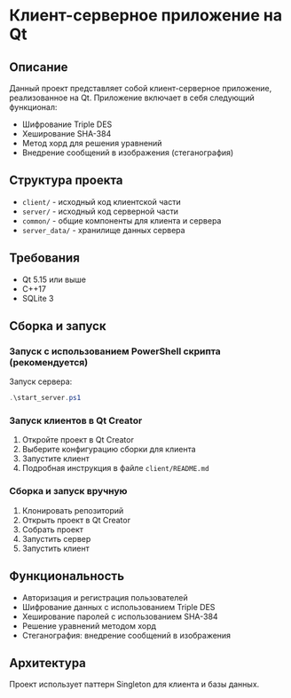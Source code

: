 # Клиент-серверное приложение на Qt

## Описание
Данный проект представляет собой клиент-серверное приложение, реализованное на Qt. Приложение включает в себя следующий функционал:
- Шифрование Triple DES
- Хеширование SHA-384
- Метод хорд для решения уравнений
- Внедрение сообщений в изображения (стеганография)

## Структура проекта
- `client/` - исходный код клиентской части
- `server/` - исходный код серверной части
- `common/` - общие компоненты для клиента и сервера
- `server_data/` - хранилище данных сервера

## Требования
- Qt 5.15 или выше
- C++17
- SQLite 3

## Сборка и запуск

### Запуск с использованием PowerShell скрипта (рекомендуется)
Запуск сервера:
```powershell
.\start_server.ps1
```

### Запуск клиентов в Qt Creator
1. Откройте проект в Qt Creator
2. Выберите конфигурацию сборки для клиента
3. Запустите клиент
4. Подробная инструкция в файле `client/README.md`

### Сборка и запуск вручную
1. Клонировать репозиторий
2. Открыть проект в Qt Creator
3. Собрать проект
4. Запустить сервер
5. Запустить клиент

## Функциональность
- Авторизация и регистрация пользователей
- Шифрование данных с использованием Triple DES
- Хеширование паролей с использованием SHA-384
- Решение уравнений методом хорд
- Стеганография: внедрение сообщений в изображения

## Архитектура
Проект использует паттерн Singleton для клиента и базы данных. 
